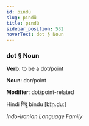 ```yaml
---
id: pındü
slug: pındü
title: pındü
sidebar_position: 532
hoverText: dot § Noun
---
```


### dot § Noun

**Verb**: to be a dot/point

**Noun**: dor/point

**Modifier**: dot/point-related

Hindi बिंदु bindu [bɪ̃n̪.d̪uː]

*Indo-Iranian Language Family*